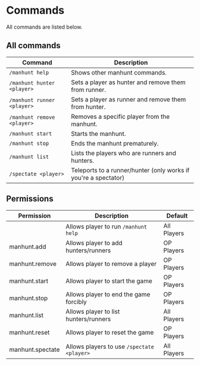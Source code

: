 # Commands
All commands are listed below.

## All commands

| Command                                    | Description                                                     |
|--------------------------------------------|-----------------------------------------------------------------|
| `/manhunt help`                            | Shows other manhunt commands.                                   |
| `/manhunt hunter <player>`                 | Sets a player as hunter and remove them from runner.            |
| `/manhunt runner <player>`                 | Sets a player as runner and remove them from hunter.            |
| `/manhunt remove <player>`                 | Removes a specific player from the manhunt.                     |
| `/manhunt start`                           | Starts the manhunt.                                             |
| `/manhunt stop`                            | Ends the manhunt prematurely.                                   |
| `/manhunt list`                            | Lists the players who are runners and hunters.                  |
| `/spectate <player>`                       | Teleports to a runner/hunter (only works if you're a spectator) |

## Permissions
| Permission       | Description                                | Default     |
|------------------|--------------------------------------------|-------------|
|                  | Allows player to run `/manhunt help`       | All Players |
| manhunt.add      | Allows player to add hunters/runners       | OP Players  |
| manhunt.remove   | Allows player to remove a player           | OP Players  |
| manhunt.start    | Allows player to start the game            | OP Players  |
| manhunt.stop     | Allows player to end the game forcibly     | OP Players  |
| manhunt.list     | Allows player to list hunters/runners      | All Players |
| manhunt.reset    | Allows player to reset the game            | OP Players  |
| manhunt.spectate | Allows players to use `/spectate <player>` | All Players |